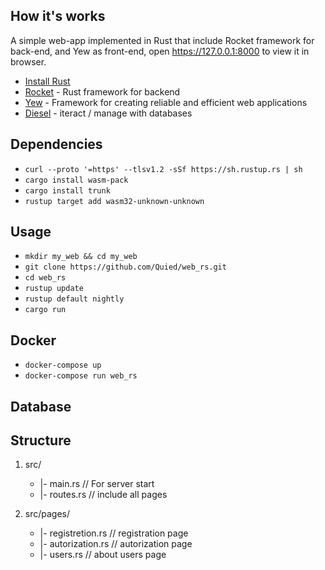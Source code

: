 ## How it's works
A simple web-app implemented in Rust that include Rocket framework for back-end, and Yew as front-end, open https://127.0.0.1:8000 to view it in browser.

- [Install Rust](https://www.rust-lang.org/tools/install)
- [Rocket](https://rocket.rs/) - Rust framework for backend
- [Yew](https://yew.rs/) - Framework for creating reliable and efficient web applications
- [Diesel](https://diesel.rs) - iteract / manage with databases

## Dependencies
- `curl --proto '=https' --tlsv1.2 -sSf https://sh.rustup.rs | sh`
- `cargo install wasm-pack`
- `cargo install trunk`
- `rustup target add wasm32-unknown-unknown`

## Usage 
- `mkdir my_web && cd my_web`
- `git clone https://github.com/Quied/web_rs.git`
- `cd web_rs`
- `rustup update`
- `rustup default nightly`
- `cargo run`

## Docker
- `docker-compose up`
- `docker-compose run web_rs`

## Database

## Structure
 1. src/
    - |- main.rs // For server start
    - |- routes.rs // include all pages

2. src/pages/
    - |- registretion.rs // registration page
    - |- autorization.rs // autorization page
    - |- users.rs // about users page








